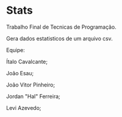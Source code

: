 # Stats
Trabalho Final de Tecnicas de Programação.

Gera dados estatisticos de um arquivo csv.


Equipe:

  Ítalo Cavalcante;
  
  João Esau;
  
  João Vitor Pinheiro;
  
  Jordan "Hal" Ferreira;
  
  Levi Azevedo;
